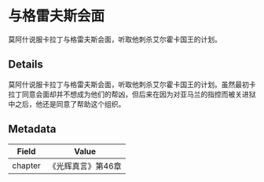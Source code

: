 # 与格雷夫斯会面
莫阿什说服卡拉丁与格雷夫斯会面，听取他刺杀艾尔霍卡国王的计划。

## Details
莫阿什说服卡拉丁与格雷夫斯会面，听取他刺杀艾尔霍卡国王的计划。虽然最初卡拉丁同意会面却并不想成为他们的帮凶，但后来在因为对亚马兰的指控而被关进狱中之后，他还是同意了帮助这个组织。

## Metadata
| Field | Value |
| ----- | ----- |
| chapter | 《光辉真言》第46章 |
